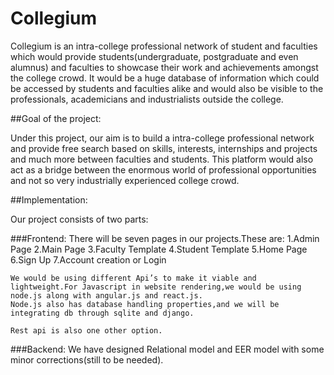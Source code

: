 # Collegium
Collegium is an intra-college professional network of student and faculties which would provide students(undergraduate, postgraduate and even alumnus) and faculties to showcase their work and achievements amongst the college crowd. It would be a huge database of information which could be accessed by students and faculties alike and would also be visible to the professionals, academicians and industrialists outside the college.

##Goal of the project:

Under this project, our aim is to build a intra-college professional network and provide free search based on skills, interests, internships and projects and much more between faculties and students. This platform would also act as a bridge between the enormous world of professional opportunities and not so very industrially experienced college crowd.


##Implementation:

Our project consists of two parts:

###Frontend: 
    There will be seven pages in our projects.These are:
    1.Admin Page
    2.Main Page
    3.Faculty Template
    4.Student Template
    5.Home Page
    6.Sign Up
    7.Account creation or Login

    We would be using different Api’s to make it viable and lightweight.For Javascript in website rendering,we would be using node.js along with angular.js and react.js.
    Node.js also has database handling properties,and we will be integrating db through sqlite and django.

    Rest api is also one other option.


###Backend: 
    We have designed Relational model and EER model with  some minor corrections(still to be needed).

